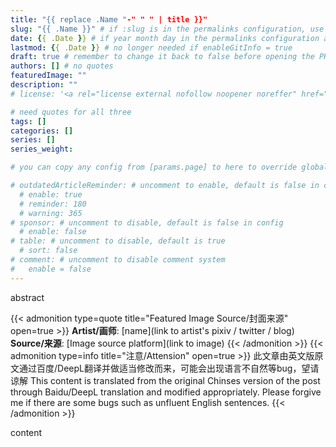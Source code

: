 ```yaml
---
title: "{{ replace .Name "-" " " | title }}"
slug: "{{ .Name }}" # if :slug is in the permalinks configuration, use this to resolve URL conflict with other posts
date: {{ .Date }} # if year month day in the permalinks configuration and other posts have the same date, modify this to resolve URL conflict with other posts 
lastmod: {{ .Date }} # no longer needed if enableGitInfo = true
draft: true # remember to change it back to false before opening the PR for publishing
authors: [] # no quotes
featuredImage: ""
description: ""
# license: '<a rel="license external nofollow noopener noreffer" href="https://creativecommons.org/licenses/by/4.0/" target="_blank">CC BY 4.0</a>'

# need quotes for all three
tags: []
categories: []
series: []
series_weight: 

# you can copy any config from [params.page] to here to override global default

# outdatedArticleReminder: # uncomment to enable, default is false in config 
  # enable: true
  # reminder: 180
  # warning: 365
# sponsor: # uncomment to disable, default is false in config 
  # enable: false
# table: # uncomment to disable, default is true
  # sort: false
# comment: # uncomment to disable comment system
#   enable = false
---
```


abstract

<!--more-->
{{< admonition type=quote title="Featured Image Source/封面来源" open=true >}}
**Artist/画师**: [name](link to artist's pixiv / twitter / blog) <!--just to insert a double space behind-->  
**Source/来源**: [Image source platform](link to image)
{{< /admonition >}}
{{< admonition type=info title="注意/Attension" open=true >}}
此文章由英文版原文通过百度/DeepL翻译并做适当修改而来，可能会出现语言不自然等bug，望请谅解
This content is translated from the original Chinses version of the post through Baidu/DeepL translation and modified appropriately.
Please forgive me if there are some bugs such as unfluent English sentences.
{{< /admonition >}}

content
